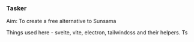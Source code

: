 ### Tasker

Aim: To create a free alternative to Sunsama

Things used here - svelte, vite, electron, tailwindcss and their helpers. Ts
